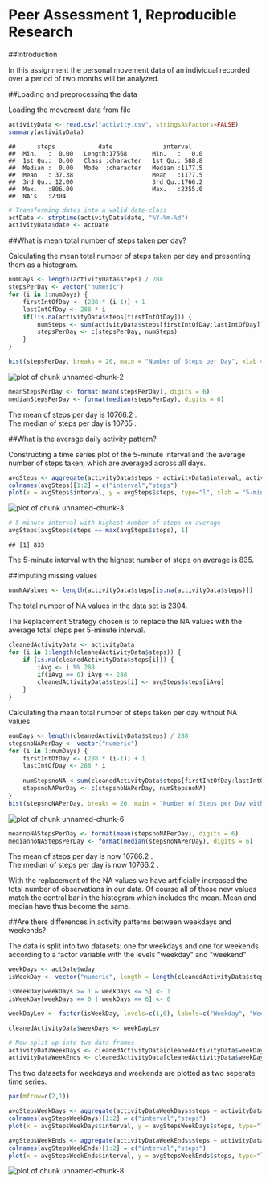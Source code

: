 Peer Assessment 1, Reproducible Research
========================================
  
  
##Introduction


In this assignment the personal movement data of an individual recorded over a period of two months will be analyzed.
  
  
  
##Loading and preprocessing the data


Loading the movement data from file


```r
activityData <- read.csv("activity.csv", stringsAsFactors=FALSE)
summary(activityData)
```

```
##      steps            date              interval     
##  Min.   :  0.00   Length:17568       Min.   :   0.0  
##  1st Qu.:  0.00   Class :character   1st Qu.: 588.8  
##  Median :  0.00   Mode  :character   Median :1177.5  
##  Mean   : 37.38                      Mean   :1177.5  
##  3rd Qu.: 12.00                      3rd Qu.:1766.2  
##  Max.   :806.00                      Max.   :2355.0  
##  NA's   :2304
```

```r
# Transforming dates into a valid date-class
actDate <- strptime(activityData$date, "%Y-%m-%d")
activityData$date <- actDate
```



##What is mean total number of steps taken per day?


Calculating the mean total number of steps taken per day and presenting them as a histogram.


```r
numDays <- length(activityData$steps) / 288
stepsPerDay <- vector("numeric")
for (i in 1:numDays) {
    firstIntOfDay <- (288 * (i-1)) + 1
    lastIntOfDay <- 288 * i
    if(!is.na(activityData$steps[firstIntOfDay])) {
        numSteps <- sum(activityData$steps[firstIntOfDay:lastIntOfDay])
        stepsPerDay <- c(stepsPerDay, numSteps)
    }
}

hist(stepsPerDay, breaks = 20, main = "Number of Steps per Day", xlab = "Steps per Day")
```

![plot of chunk unnamed-chunk-2](figure/unnamed-chunk-2-1.png) 

```r
meanStepsPerDay <- format(mean(stepsPerDay), digits = 6)
medianStepsPerDay <- format(median(stepsPerDay), digits = 6)
```


The mean of steps per day is 10766.2 .   
The median of steps per day is 10765 .  



##What is the average daily activity pattern?


Constructing a time series plot of the 5-minute interval and the average number of steps taken, which are averaged across all days.

```r
avgSteps <- aggregate(activityData$steps ~ activityData$interval, activityData, mean)
colnames(avgSteps)[1:2] = c("interval","steps")
plot(x = avgSteps$interval, y = avgSteps$steps, type="l", xlab = "5-minute interval", ylab = "Average number of steps taken", main = "Time series of the 5-minute interval and the average num of steps taken")
```

![plot of chunk unnamed-chunk-3](figure/unnamed-chunk-3-1.png) 

```r
# 5-minute interval with highest number of steps on average
avgSteps[avgSteps$steps == max(avgSteps$steps), 1]
```

```
## [1] 835
```

The 5-minute interval with the highest number of steps on average is 835.



##Imputing missing values



```r
numNAValues <- length(activityData$steps[is.na(activityData$steps)])
```

The total number of NA values in the data set is 2304.

The Replacement Strategy chosen is to replace the NA values with the average total steps per 5-minute interval.


```r
cleanedActivityData <- activityData
for (i in 1:length(cleanedActivityData$steps)) {
    if (is.na(cleanedActivityData$steps[i])) {
        iAvg <- i %% 288
        if(iAvg == 0) iAvg <- 288
        cleanedActivityData$steps[i] <- avgSteps$steps[iAvg]
    }
}
```

Calculating the mean total number of steps taken per day without NA values.


```r
numDays <- length(cleanedActivityData$steps) / 288
stepsnoNAPerDay <- vector("numeric")
for (i in 1:numDays) {
    firstIntOfDay <- (288 * (i-1)) + 1
    lastIntOfDay <- 288 * i
    
    numStepsnoNA <-sum(cleanedActivityData$steps[firstIntOfDay:lastIntOfDay])
    stepsnoNAPerDay <- c(stepsnoNAPerDay, numStepsnoNA)
}
hist(stepsnoNAPerDay, breaks = 20, main = "Number of Steps per Day with replaced NA values", xlab = "Steps per Day")
```

![plot of chunk unnamed-chunk-6](figure/unnamed-chunk-6-1.png) 

```r
meannoNAStepsPerDay <- format(mean(stepsnoNAPerDay), digits = 6)
mediannoNAStepsPerDay <- format(median(stepsnoNAPerDay), digits = 6)
```


The mean of steps per day is now 10766.2 .   
The median of steps per day is now 10766.2 .

With the replacement of the NA values we have artificially increased the total number of observations in our data. Of course all of those new values match the central bar in the histogram which includes the mean. Mean and median have thus become the same.



##Are there differences in activity patterns between weekdays and weekends?


The data is split into two datasets: one for weekdays and one for weekends according to a factor variable with the levels "weekday" and "weekend"


```r
weekDays <- actDate$wday
isWeekDay <- vector("numeric", length = length(cleanedActivityData$steps))

isWeekDay[weekDays >= 1 & weekDays <= 5] <- 1
isWeekDay[weekDays == 0 | weekDays == 6] <- 0

weekDayLev <- factor(isWeekDay, levels=c(1,0), labels=c("Weekday", "Weekend"))

cleanedActivityData$weekDays <- weekDayLev

# Now split up into two data frames
activityDataWeekDays <- cleanedActivityData[cleanedActivityData$weekDays == "Weekday", ]
activityDataWeekEnds <- cleanedActivityData[cleanedActivityData$weekDays == "Weekend", ]
```

The two datasets for weekdays and weekends are plotted as two seperate time series.


```r
par(mfrow=c(2,1))

avgStepsWeekDays <- aggregate(activityDataWeekDays$steps ~ activityDataWeekDays$interval, activityDataWeekDays, mean)
colnames(avgStepsWeekDays)[1:2] = c("interval","steps")
plot(x = avgStepsWeekDays$interval, y = avgStepsWeekDays$steps, type="l", xlab = "5-minute interval", ylab = "Average number of steps taken", main = "Time series of the 5-minute interval across all weekday days")

avgStepsWeekEnds <- aggregate(activityDataWeekEnds$steps ~ activityDataWeekEnds$interval, activityDataWeekEnds, mean)
colnames(avgStepsWeekEnds)[1:2] = c("interval","steps")
plot(x = avgStepsWeekEnds$interval, y = avgStepsWeekEnds$steps, type="l", xlab = "5-minute interval", ylab = "Average number of steps taken", main = "Time series of the 5-minute interval across all weekend days")
```

![plot of chunk unnamed-chunk-8](figure/unnamed-chunk-8-1.png) 
